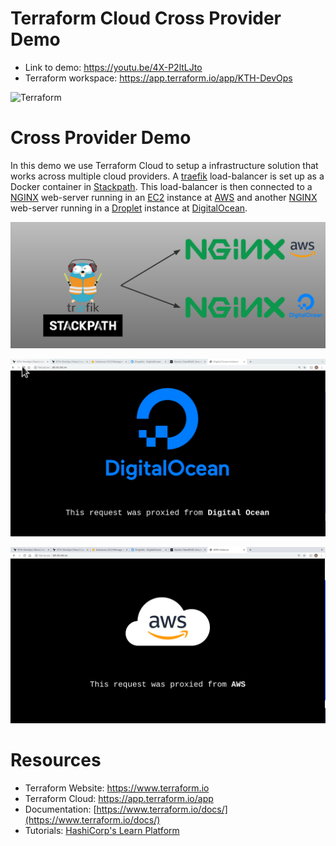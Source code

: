 Terraform Cloud Cross Provider Demo
=========
- Link to demo: https://youtu.be/4X-P2ltLJto
- Terraform workspace: https://app.terraform.io/app/KTH-DevOps

<img alt="Terraform" src="https://www.terraform.io/assets/images/logo-hashicorp-3f10732f.svg" width="600px">

# Cross Provider Demo
In this demo we use Terraform Cloud to setup a infrastructure solution that works across multiple cloud providers. A [traefik](https://docs.traefik.io/) load-balancer is set up as a Docker container in [Stackpath](https://www.stackpath.com/). This load-balancer is then connected to a [NGINX](https://www.nginx.com/) web-server running in an [EC2](https://aws.amazon.com/ec2/) instance at [AWS](https://aws.amazon.com/) and another [NGINX](https://www.nginx.com/) web-server running in a [Droplet](https://www.digitalocean.com/docs/droplets/) instance at [DigitalOcean](https://www.digitalocean.com/).

![](demo/cross_provider_demo.png)

![](demo/digitalOcean_proxied.png)

![](demo/aws_proxied.png)


# Resources
- Terraform Website: https://www.terraform.io
- Terraform Cloud: https://app.terraform.io/app
- Documentation: [https://www.terraform.io/docs/](https://www.terraform.io/docs/)
- Tutorials: [HashiCorp's Learn Platform](https://learn.hashicorp.com/terraform)

